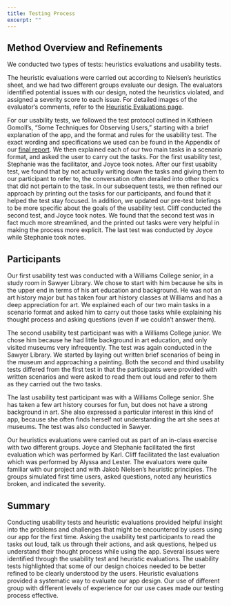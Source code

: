 ```yaml
---
title: Testing Process
excerpt: ""
---
```


## Method Overview and Refinements
 
We conducted two types of tests: heuristics evaluations and usability tests. 

The heuristic evaluations were carried out according to Nielsen’s heuristics sheet, and we had two different groups evaluate our design. The evaluators identified potential issues with our design, noted the heuristics violated, and assigned a severity score to each issue. For detailed images of the evaluator’s comments, refer to the [Heuristic Evaluations page](../heuristic-evaluations).

For our usability tests, we followed the test protocol outlined in Kathleen Gomoll’s, “Some Techniques for Observing Users,” starting with a brief explanation of the app, and the format and rules for the usability test. The exact wording and specifications we used can be found in the Appendix of our [final report](../understanding-to-make-final-report).  We then explained each of our two main tasks in a scenario format, and asked the user to carry out the tasks. For the first usability test, Stephanie was the facilitator, and Joyce took notes. After our first usablity test, we found that by not actually writing down the tasks and giving them to our participant to refer to, the conversation often derailed into other topics that did not pertain to the task. In our subsequent tests, we then refined our approach by printing out the tasks for our participants, and found that it helped the test stay focused. In addition, we updated our pre-test briefings to be more specific about the goals of the usability test. Cliff conducted the second test, and Joyce took notes. We found that the second test was in fact much more streamlined, and the printed out tasks were very helpful in making the process more explicit. The last test was conducted by Joyce while Stephanie took notes. 

## Participants
 
Our first usability test was conducted with a Williams College senior, in a study room in Sawyer Library. We chose to start with him because he sits in the upper end in terms of his art education and background. He was not an art history major but has taken four art history classes at Williams and has a deep appreciation for art. We explained each of our two main tasks in a scenario format and asked him to carry out those tasks while explaining his thought process and asking questions (even if we couldn’t answer them).
 
The second usability test participant was with a Williams College junior. We chose him because he had little background in art education, and only visited museums very infrequently. The test was again conducted in the Sawyer Library. We started by laying out written brief scenarios of being in the museum and approaching a painting. Both the second and third usability tests differed from the first test in that the participants were provided with written scenarios and were asked to read them out loud and refer to them as they carried out the two tasks.
 
The last usability test participant was with a Williams College senior. She has taken a few art history courses for fun, but does not have a strong background in art. She also expressed a particular interest in this kind of app, because she often finds herself not understanding the art she sees at museums. The test was also conducted in Sawyer.
 
Our heuristics evaluations were carried out as part of an in-class exercise with two different groups. Joyce and Stephanie facilitated the first evaluation which was performed by Karl. Cliff facilitated the last evaluation which was performed by Alyssa and Lester. The evaluators were quite familiar with our project and with Jakob Nielsen’s heuristic principles. The groups simulated first time users, asked questions, noted any heuristics broken, and indicated the severity.

## Summary 

Conducting usability tests and heuristic evaluations provided helpful insight into the problems and challenges that might be encountered by users using our app for the first time. Asking the usability test participants to read the tasks out loud, talk us through their actions, and ask questions, helped us understand their thought process while using the app. Several issues were identified through the usability test and heuristic evaluations. The usability tests highlighted that some of our design choices needed to be better refined to be clearly understood by the users. Heuristic evaluations provided a systematic way to evaluate our app design. Our use of different group with different levels of experience for our use cases made our testing process effective.
 
